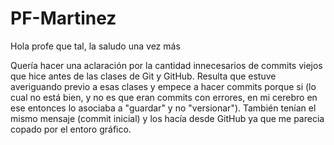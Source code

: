 # PF-Martinez

Hola profe que tal, la saludo una vez más

Quería hacer una aclaración por la cantidad innecesarios de commits viejos que hice antes de las clases de Git y GitHub. Resulta que estuve averiguando previo a
esas clases y empece a hacer commits porque si (lo cual no está bien, y no es que eran commits con errores, en mi cerebro en ese entonces lo asociaba a "guardar"
y no "versionar"). También tenían el mismo mensaje (commit inicial) y los hacía desde GitHub ya que me parecia copado por el entoro gráfico.
